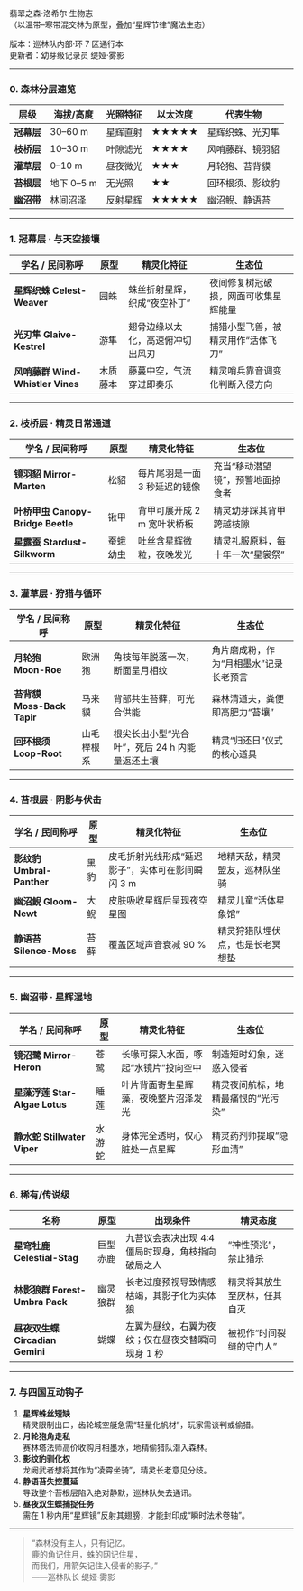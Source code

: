 翡翠之森·洛希尔 生物志  
（以温带–寒带混交林为原型，叠加“星辉节律”魔法生态）

版本：巡林队内部·环 7 区通行本  
更新者：幼芽级记录员 缇娅·雾影

---

### 0. 森林分层速览  
| 层级 | 海拔/高度 | 光照特征 | 以太浓度 | 代表生物 |
|---|---|---|---|---|
| **冠幕层** | 30–60 m | 星辉直射 | ★★★★★ | 星辉织蛛、光刃隼 |
| **枝桥层** | 10–30 m | 叶隙滤光 | ★★★★ | 风哨藤群、镜羽貂 |
| **灌草层** | 0–10 m | 昼夜微光 | ★★★ | 月轮狍、苔背貘 |
| **苔根层** | 地下 0–5 m | 无光照 | ★★ | 回环根须、影纹豹 |
| **幽沼带** | 林间沼泽 | 反射星辉 | ★★★★★ | 幽沼鲵、静语苔 |

---

### 1. 冠幕层 · 与天空接壤

| 学名 / 民间称呼 | 原型 | 精灵化特征 | 生态位 |
|---|---|---|---|
| **星辉织蛛 Celest-Weaver** | 园蛛 | 蛛丝折射星辉，织成“夜空补丁” | 夜间修复树冠破损，网面可收集星辉能量 |
| **光刃隼 Glaive-Kestrel** | 游隼 | 翅骨边缘以太化，高速俯冲切出风刃 | 捕猎小型飞兽，被精灵用作“活体飞刀” |
| **风哨藤群 Wind-Whistler Vines** | 木质藤本 | 藤蔓中空，气流穿过即奏乐 | 精灵哨兵靠音调变化判断入侵方向 |

---

### 2. 枝桥层 · 精灵日常通道

| 学名 / 民间称呼 | 原型 | 精灵化特征 | 生态位 |
|---|---|---|---|
| **镜羽貂 Mirror-Marten** | 松貂 | 每片尾羽是一面 3 秒延迟的镜像 | 充当“移动潜望镜”，预警地面掠食者 |
| **叶桥甲虫 Canopy-Bridge Beetle** | 锹甲 | 背甲可展开成 2 m 宽叶状桥板 | 精灵幼芽踩其背甲跨越枝隙 |
| **星露蚕 Stardust-Silkworm** | 蚕蛾幼虫 | 吐丝含星辉微粒，夜晚发光 | 精灵礼服原料，每十年一次“星裳祭” |

---

### 3. 灌草层 · 狩猎与循环

| 学名 / 民间称呼 | 原型 | 精灵化特征 | 生态位 |
|---|---|---|---|
| **月轮狍 Moon-Roe** | 欧洲狍 | 角枝每年脱落一次，断面呈月相纹 | 角片磨成粉，作为“月相墨水”记录长老预言 |
| **苔背貘 Moss-Back Tapir** | 马来貘 | 背部共生苔藓，可光合供能 | 森林清道夫，粪便即高肥力“苔壤” |
| **回环根须 Loop-Root** | 山毛榉根系 | 根尖长出小型“光合叶”，死后 24 h 内能量返还土壤 | 精灵“归还日”仪式的核心道具 |

---

### 4. 苔根层 · 阴影与伏击

| 学名 / 民间称呼 | 原型 | 精灵化特征 | 生态位 |
|---|---|---|---|
| **影纹豹 Umbral-Panther** | 黑豹 | 皮毛折射光线形成“延迟影子”，实体可在影间瞬闪 3 m | 地精天敌，精灵盟友，巡林队坐骑 |
| **幽沼鲵 Gloom-Newt** | 大鲵 | 皮肤吸收星辉后呈现夜空星图 | 精灵儿童“活体星象馆” |
| **静语苔 Silence-Moss** | 苔藓 | 覆盖区域声音衰减 90 % | 精灵狩猎队埋伏点，也是长老冥想垫 |

---

### 5. 幽沼带 · 星辉湿地

| 学名 / 民间称呼 | 原型 | 精灵化特征 | 生态位 |
|---|---|---|---|
| **镜沼鹭 Mirror-Heron** | 苍鹭 | 长喙可探入水面，啄起“水镜片”投向空中 | 制造短时幻象，迷惑入侵者 |
| **星藻浮莲 Star-Algae Lotus** | 睡莲 | 叶片背面寄生星辉藻，夜晚整片沼泽发光 | 精灵夜间航标，地精最痛恨的“光污染” |
| **静水蛇 Stillwater Viper** | 水游蛇 | 身体完全透明，仅心脏处一点星辉 | 精灵药剂师提取“隐形血清” |

---

### 6. 稀有/传说级

| 名称 | 原型 | 出现条件 | 精灵态度 |
|---|---|---|---|
| **星穹牡鹿 Celestial-Stag** | 巨型赤鹿 | 九苔议会表决出现 4:4 僵局时现身，角枝指向破局之人 | “神性预兆”，禁止猎杀 |
| **林影狼群 Forest-Umbra Pack** | 幽灵狼群 | 长老过度预视导致情感枯竭，其影子化为实体狼 | 精灵将其放生至灰林，任其自灭 |
| **昼夜双生蝶 Circadian Gemini** | 蝴蝶 | 左翼为昼纹，右翼为夜纹；仅在昼夜交替瞬间现身 1 秒 | 被视作“时间裂缝的守门人” |

---

### 7. 与四国互动钩子

1. **星辉蛛丝短缺**  
   精灵限制出口，齿轮城空艇急需“轻量化帆材”，玩家需谈判或偷猎。  
2. **月轮狍角走私**  
   赛林塔法师高价收购月相墨水，地精偷猎队潜入森林。  
3. **影纹豹驯化权**  
   龙阙武者想将其作为“凌霄坐骑”，精灵长老意见分歧。  
4. **静语苔失控蔓延**  
   导致整个苔根层陷入绝对静默，巡林队失去通讯。  
5. **昼夜双生蝶捕捉任务**  
   需在 1 秒内用“星辉镜”反射其翅膀，才能封印成“瞬时法术卷轴”。

---

> “森林没有主人，只有记忆。  
> 鹿的角记住月，蛛的网记住星，  
> 而我们，用箭矢记住入侵者的影子。”  
> ——巡林队长 缇娅·雾影